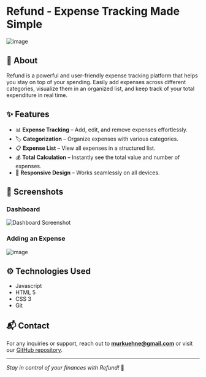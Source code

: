 # Refund - Expense Tracking Made Simple

![![image](https://github.com/user-attachments/assets/f8f50491-acde-4593-b2e7-05316b600c24)
]()

## 📌 About
Refund is a powerful and user-friendly expense tracking platform that helps you stay on top of your spending. Easily add expenses across different categories, visualize them in an organized list, and keep track of your total expenditure in real time.

## ✨ Features
- 📊 **Expense Tracking** – Add, edit, and remove expenses effortlessly.
- 🏷 **Categorization** – Organize expenses with various categories.
- 📋 **Expense List** – View all expenses in a structured list.
- 💰 **Total Calculation** – Instantly see the total value and number of expenses.
- 🔄 **Responsive Design** – Works seamlessly on all devices.


## 📸 Screenshots
### Dashboard
![Dashboard Screenshot]()

### Adding an Expense
![![image](https://github.com/user-attachments/assets/4f616fb9-e7d8-4286-8f20-de8c3399a028)
]()

## ⚙️ Technologies Used
- Javascript
- HTML 5
- CSS 3
- Git



## 📬 Contact
For any inquiries or support, reach out to **murkuehne@gmail.com** or visit our [GitHub repository](https://github.com/MuriloKuehne/Refund).

---
_Stay in control of your finances with Refund!_ 💸

